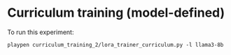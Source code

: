 # Curriculum training (model-defined)

To run this experiment:

```playpen curriculum_training_2/lora_trainer_curriculum.py -l llama3-8b```
